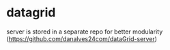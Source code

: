 # datagrid
server is stored in a separate repo for better modularity (https://github.com/danalves24com/dataGrid-server)
